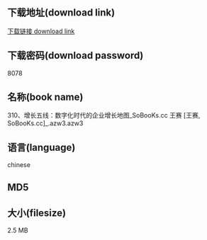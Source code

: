 ## 下载地址(download link)
[下载链接 download link](https://tutu365.netlify.app/?s=310%E3%80%81%E5%A2%9E%E9%95%BF%E4%BA%94%E7%BA%BF%EF%BC%9A%E6%95%B0%E5%AD%97%E5%8C%96%E6%97%B6%E4%BB%A3%E7%9A%84%E4%BC%81%E4%B8%9A%E5%A2%9E%E9%95%BF%E5%9C%B0%E5%9B%BE_SoBooKs.cc+%E7%8E%8B%E8%B5%9B+%5B%E7%8E%8B%E8%B5%9B%2C+SoBooKs.cc%5D_.azw3)

## 下载密码(download password)
8078

## 名称(book name)
310、增长五线：数字化时代的企业增长地图_SoBooKs.cc 王赛 [王赛, SoBooKs.cc]_.azw3.azw3

## 语言(language)
chinese

## MD5


## 大小(filesize)
2.5 MB
